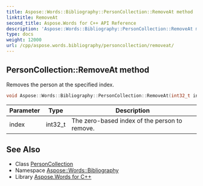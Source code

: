 ```yaml
---
title: Aspose::Words::Bibliography::PersonCollection::RemoveAt method
linktitle: RemoveAt
second_title: Aspose.Words for C++ API Reference
description: 'Aspose::Words::Bibliography::PersonCollection::RemoveAt method. Removes the person at the specified index in C++.'
type: docs
weight: 12000
url: /cpp/aspose.words.bibliography/personcollection/removeat/
---
```

## PersonCollection::RemoveAt method


Removes the person at the specified index.

```cpp
void Aspose::Words::Bibliography::PersonCollection::RemoveAt(int32_t index)
```


| Parameter | Type | Description |
| --- | --- | --- |
| index | int32_t | The zero-based index of the person to remove. |

## See Also

* Class [PersonCollection](../)
* Namespace [Aspose::Words::Bibliography](../../)
* Library [Aspose.Words for C++](../../../)
